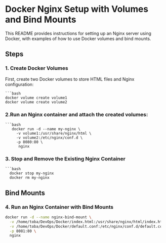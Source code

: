 # Docker Nginx Setup with Volumes and Bind Mounts

This README provides instructions for setting up an Nginx server using Docker, with examples of how to use Docker volumes and bind mounts.

## Steps

### 1. Create Docker Volumes

First, create two Docker volumes to store HTML files and Nginx configuration:

    ```bash
    docker volume create volume1
    docker volume create volume2



### 2.Run an Nginx container and attach the created volumes:

    ```bash
       docker run -d --name my-nginx \
         -v volume1:/usr/share/nginx/html \
         -v volume2:/etc/nginx/conf.d \
         -p 8080:80 \
          nginx
### 3. Stop and Remove the Existing Nginx Container


    ```bash
      docker stop my-nginx
      docker rm my-nginx


##  Bind Mounts 

### 4. Run an Nginx Container with Bind Mounts


```bash
docker run -d --name nginx-bind-mount \
  -v /home/toba/DevOps/Docker/index.html:/usr/share/nginx/html/index.html \
  -v /home/toba/DevOps/Docker/default.conf:/etc/nginx/conf.d/default.conf \
  -p 8081:80 \
  nginx
